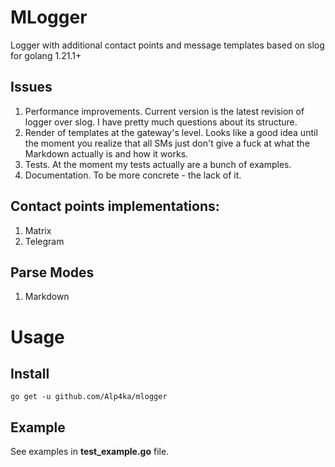 # MLogger
Logger with additional contact points and message templates based on slog for golang 1.21.1+

## Issues
1) Performance improvements. Current version is the latest revision of logger over slog. I have pretty much questions about its structure.
2) Render of templates at the gateway's level. Looks like a good idea until the moment you realize that all SMs just don't give a fuck at what the Markdown actually is and how it works.
3) Tests. At the moment my tests actually are a bunch of examples. 
4) Documentation. To be more concrete - the lack of it.

## Contact points implementations:
1) Matrix
2) Telegram

## Parse Modes
1) Markdown

# Usage 
## Install
```go get -u github.com/Alp4ka/mlogger```
## Example
See examples in **test_example.go** file.